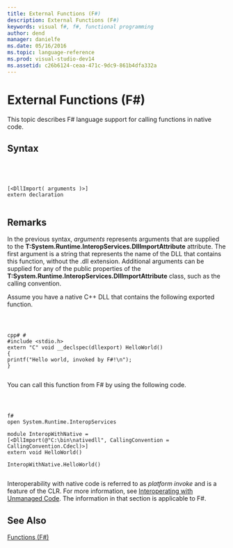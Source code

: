 ```yaml
---
title: External Functions (F#)
description: External Functions (F#)
keywords: visual f#, f#, functional programming
author: dend
manager: danielfe
ms.date: 05/16/2016
ms.topic: language-reference
ms.prod: visual-studio-dev14
ms.assetid: c26b6124-ceaa-471c-9dc9-861b4dfa332a 
---
```


# External Functions (F#)

This topic describes F# language support for calling functions in native code.


## Syntax



```




[<DllImport( arguments )>]
extern declaration


```





## Remarks
In the previous syntax, *arguments* represents arguments that are supplied to the **T:System.Runtime.InteropServices.DllImportAttribute** attribute. The first argument is a string that represents the name of the DLL that contains this function, without the .dll extension. Additional arguments can be supplied for any of the public properties of the **T:System.Runtime.InteropServices.DllImportAttribute** class, such as the calling convention.

Assume you have a native C++ DLL that contains the following exported function.




```



cpp# #
#include <stdio.h>
extern "C" void __declspec(dllexport) HelloWorld()
{
printf("Hello world, invoked by F#!\n");
}


```




You can call this function from F# by using the following code.




```



f#
open System.Runtime.InteropServices

module InteropWithNative =
[<DllImport(@"C:\bin\nativedll", CallingConvention = CallingConvention.Cdecl)>]
extern void HelloWorld()

InteropWithNative.HelloWorld()


```




Interoperability with native code is referred to as *platform invoke* and is a feature of the CLR. For more information, see [Interoperating with Unmanaged Code](https://msdn.microsoft.com/en-us/library/sd10k43k.aspx). The information in that section is applicable to F#.


## See Also
[Functions &#40;F&#35;&#41;](Functions-%5BFSharp%5D.md)

